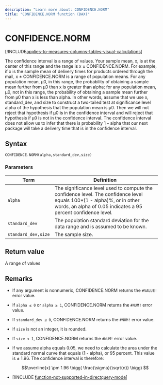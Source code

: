 ```yaml
---
description: "Learn more about: CONFIDENCE.NORM"
title: "CONFIDENCE.NORM function (DAX)"
---
```

# CONFIDENCE.NORM

[!INCLUDE[applies-to-measures-columns-tables-visual-calculations](includes/applies-to-measures-columns-tables-visual-calculations.md)]

The confidence interval is a range of values. Your sample mean, x, is at the center of this range and the range is x ± CONFIDENCE.NORM. For example, if x is the sample mean of delivery times for products ordered through the mail, x ± CONFIDENCE.NORM is a range of population means. For any population mean, μ0, in this range, the probability of obtaining a sample mean further from μ0 than x is greater than alpha; for any population mean, μ0, not in this range, the probability of obtaining a sample mean further from μ0 than x is less than alpha. In other words, assume that we use x, standard_dev, and size to construct a two-tailed test at significance level alpha of the hypothesis that the population mean is μ0. Then we will not reject that hypothesis if μ0 is in the confidence interval and will reject that hypothesis if μ0 is not in the confidence interval. The confidence interval does not allow us to infer that there is probability 1 – alpha that our next package will take a delivery time that is in the confidence interval.

## Syntax

```dax
CONFIDENCE.NORM(alpha,standard_dev,size)
```

### Parameters

|Term|Definition|
|--------|--------------|
|`alpha`|The significance level used to compute the confidence level. The confidence level equals 100*(1 - alpha)%, or in other words, an alpha of 0.05 indicates a 95 percent confidence level.|
|`standard_dev`|The population standard deviation for the data range and is assumed to be known.|
|`standard_dev,size`|The sample size.|

## Return value

A range of values

## Remarks

- If any argument is nonnumeric, CONFIDENCE.NORM returns the `#VALUE!` error value.

- If `alpha ≤ 0` or `alpha ≥ 1`, CONFIDENCE.NORM returns the `#NUM!` error value.

- If `standard_dev ≤ 0`, CONFIDENCE.NORM returns the `#NUM!` error value.

- If `size` is not an integer, it is rounded.

- If `size < 1`, CONFIDENCE.NORM returns the `#NUM!` error value.

- If we assume alpha equals 0.05, we need to calculate the area under the standard normal curve that equals (1 - alpha), or 95 percent. This value is ± 1.96. The confidence interval is therefore:

    $$\overline{x} \pm 1.96 \bigg( \frac{\sigma}{\sqrt{n}} \bigg) $$

- [!INCLUDE [function-not-supported-in-directquery-mode](includes/function-not-supported-in-directquery-mode.md)]
